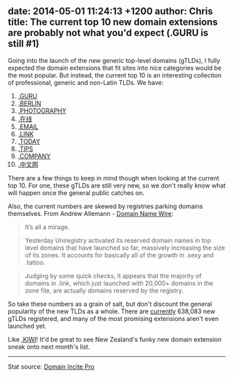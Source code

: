 date: 2014-05-01 11:24:13 +1200
author: Chris
title: The current top 10 new domain extensions are probably not what you'd expect (.GURU is still #1)
----

<!-- excerpt -->

Going into the launch of the new generic top-level domains (gTLDs), I fully expected the domain extensions that fit sites into nice categories would be the most popular. But instead, the current top 10 is an interesting collection of professional, generic and non-Latin TLDs. We have:

1. [.GURU](https://iwantmyname.com/domains/dot-guru)
2. [.BERLIN](https://iwantmyname.com/domains/dot-berlin)
3. [.PHOTOGRAPHY](https://iwantmyname.com/domains/dot-photography)
4. [.在线](https://iwantmyname.com/domains/dot-%E5%9C%A8%E7%BA%BF)
5. [.EMAIL](https://iwantmyname.com/domains/dot-email)
6. [.LINK](https://iwantmyname.com/domains/dot-link)
7. [.TODAY](https://iwantmyname.com/domains/dot-today)
8. [.TIPS](https://iwantmyname.com/domains/dot-tips)
9. [.COMPANY](https://iwantmyname.com/domains/dot-company)
10. [.中文网](https://iwantmyname.com/domains/dot-%E4%B8%AD%E6%96%87%E7%BD%91)

<!-- /excerpt -->

There are a few things to keep in mind though when looking at the current top 10. For one, these gTLDs are still very new, so we don't really know what will happen once the general public catches on.

Also, the current numbers are skewed by registries parking domains themselves. From Andrew Allemann - [Domain Name Wire](http://domainnamewire.com/2014/04/16/uniregistry-activates-thousands-of-reserved-domains-per-tld/):

>It’s all a mirage.

>Yesterday Uniregistry activated its reserved domain names in top level domains that have launched so far, massively increasing the size of its zones. It accounts for basically all of the growth in .sexy and .tattoo.

>Judging by some quick checks, it appears that the majority of domains in .link, which just launched with 20,000+ domains in the zone file, are actually domains reserved by the registry.

So take these numbers as a grain of salt, but don't discount the general popularity of the new TLDs as a whole. There are [currently](http://ntldstats.com/) 638,083 new gTLDs registered, and many of the most promising extensions aren't even launched yet. 

Like [.KIWI](https://iwantmyname.com/domains/dot-kiwi)! It'd be great to see New Zealand's funky new domain extension sneak onto next month's list. 

***

Stat source: [Domain Incite Pro](http://domainincite.com/pro/new-gtld-zone-file-report/)